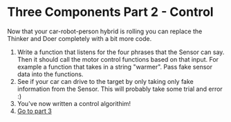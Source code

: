 # Three Components Part 2 - Control
Now that your car-robot-person hybrid is rolling you can replace the Thinker and Doer completely with a bit more code.

1. Write a function that listens for the four phrases that the Sensor can say. Then it should call the motor control functions based on that input. For example a function that takes in a string "warmer". Pass fake sensor data into the functions.
2. See if your car can drive to the target by only taking only fake information from the Sensor. This will probably take some trial and error :)
3. You've now written a control algorithim!
4. [Go to part 3](https://github.com/sturzl/mvavlabs/blob/master/labs/Three%20Components%20Part%202%20-%20Control.md)
